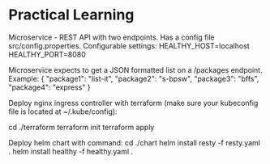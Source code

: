 # Practical Learning
Microservice - REST API with two endpoints. Has a config file src/config.properties. Configurable settings: 
HEALTHY_HOST=localhost
HEALTHY_PORT=8080

Microservice expects to get a JSON formatted list on a /packages endpoint. Example: 
{
    "package1": "list-it",
    "package2": "s-bpsw",
    "package3": "bffs",
    "package4": "express"
}

Deploy nginx ingress controller with terraform (make sure your kubeconfig file is located at ~/.kube/config):

cd ./terraform
terraform init
terraform apply

Deploy helm chart with command:
cd ./chart
helm install resty -f resty.yaml .
helm install healthy -f healthy.yaml .

